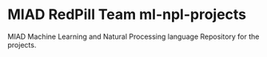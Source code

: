 # MIAD RedPill Team ml-npl-projects
MIAD Machine Learning and Natural Processing language Repository for the projects.
